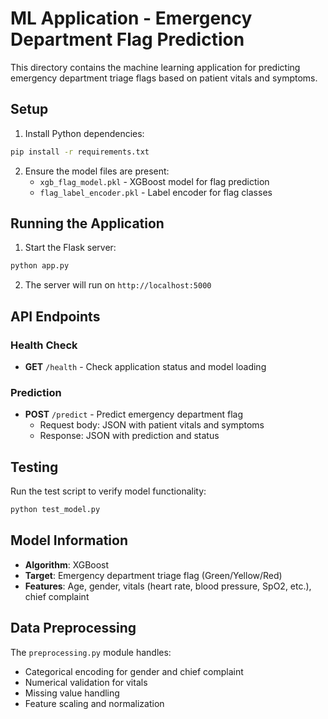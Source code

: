 # ML Application - Emergency Department Flag Prediction

This directory contains the machine learning application for predicting emergency department triage flags based on patient vitals and symptoms.

## Setup

1. Install Python dependencies:
```bash
pip install -r requirements.txt
```

2. Ensure the model files are present:
   - `xgb_flag_model.pkl` - XGBoost model for flag prediction
   - `flag_label_encoder.pkl` - Label encoder for flag classes

## Running the Application

1. Start the Flask server:
```bash
python app.py
```

2. The server will run on `http://localhost:5000`

## API Endpoints

### Health Check
- **GET** `/health` - Check application status and model loading

### Prediction
- **POST** `/predict` - Predict emergency department flag
  - Request body: JSON with patient vitals and symptoms
  - Response: JSON with prediction and status

## Testing

Run the test script to verify model functionality:
```bash
python test_model.py
```

## Model Information

- **Algorithm**: XGBoost
- **Target**: Emergency department triage flag (Green/Yellow/Red)
- **Features**: Age, gender, vitals (heart rate, blood pressure, SpO2, etc.), chief complaint

## Data Preprocessing

The `preprocessing.py` module handles:
- Categorical encoding for gender and chief complaint
- Numerical validation for vitals
- Missing value handling
- Feature scaling and normalization 